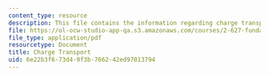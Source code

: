 ```yaml
---
content_type: resource
description: This file contains the information regarding charge transport.
file: https://ol-ocw-studio-app-qa.s3.amazonaws.com/courses/2-627-fundamentals-of-photovoltaics-fall-2013/6e22b3f673d49f3b766242ed97013794_MIT2_627F13_lec04.pdf
file_type: application/pdf
resourcetype: Document
title: Charge Transport
uid: 6e22b3f6-73d4-9f3b-7662-42ed97013794
---
```

